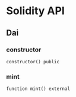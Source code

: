 # Solidity API

## Dai

### constructor

```solidity
constructor() public
```

### mint

```solidity
function mint() external
```

